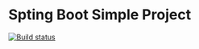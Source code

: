 # Spting Boot Simple Project
[![Build status](https://dev.azure.com/rawat-org/demo-rawat/_apis/build/status/demo-rawat%20-%20CI)](https://dev.azure.com/rawat-org/demo-rawat/_build/latest?definitionId=1)
